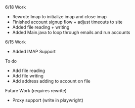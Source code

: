6/18 Work
- Rewrote Imap to initialize imap and close imap
- Finished account signup flow + adjust timeouts to site
- Added file reading + writing
- Added Main.java to loop through emails and run accounts

6/15 Work
- Added IMAP Support

To do
- Add file reading
- Add file writing
- Add address adding to account on file


Future Work (requires rewrite)
- Proxy support (write in playwright)